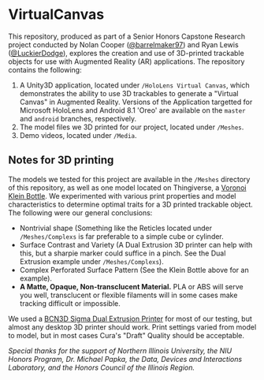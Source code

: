 # VirtualCanvas

This repository, produced as part of a Senior Honors Capstone Research project conducted by Nolan Cooper ([@barrelmaker97](https://www.github.com/barrelmaker97)) and Ryan Lewis ([@LuckierDodge](https://www.github.com/LuckierDodge)), explores the creation and use of 3D-printed trackable objects for use with Augmented Reality (AR) applications. The repository contains the following:

1. A Unity3D application, located under `/HoloLens Virtual Canvas`, which demonstrates the ability to use 3D trackables to generate a "Virtual Canvas" in Augmented Reality. Versions of the Application targetted for Microsoft HoloLens and Android 8.1 'Oreo' are available on the `master` and `android` branches, respectively.
1. The model files we 3D printed for our project, located under `/Meshes`.
1. Demo videos, located under `/Media`.

## Notes for 3D printing
The models we tested for this project are available in the `/Meshes` directory of this repository, as well as one model located on Thingiverse, a [Voronoi Klein Bottle](https://www.thingiverse.com/thing:145694). We experimented with various print properties and model characteristics to determine optimal traits for a 3D printed trackable object. The following were our general conclusions:

* Nontrivial shape (Something like the Reticles located under `/Meshes/Complexs` is far preferable to a simple cube or cylinder.
* Surface Contrast and Variety (A Dual Extrusion 3D printer can help with this, but a sharpie marker could suffice in a pinch. See the Dual Extrusion example under `/Meshes/Complexs`).
* Complex Perforated Surface Pattern (See the Klein Bottle above for an example).
* **A Matte, Opaque, Non-transclucent Material.** PLA or ABS will serve you well, transclucent or flexible filaments will in some cases make tracking difficult or impossible.

We used a [BCN3D Sigma Dual Extrusion Printer](https://www.bcn3dtechnologies.com/en/3d-printer/bcn3d-sigma/) for most of our testing, but almost any desktop 3D printer should work. Print settings varied from model to model, but in most cases Cura's "Draft" Quality should be acceptable.


*Special thanks for the support of Northern Illinois University, the NIU Honors Program, Dr. Michael Papka, the Data, Devices and Interactions Laboratory, and the Honors Council of the Illinois Region.*
